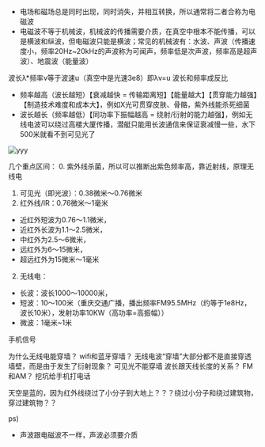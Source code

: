 - 电场和磁场总是同时出现，同时消失，并相互转换，所以通常将二者合称为电磁波
- 电磁波不等于机械波，机械波的传播需要介质，在真空中根本不能传播，可以是横波和纵波，但电磁波只能是横波；常见的机械波有：水波、声波（传播速度小，频率20Hz~20kHz的声波称为可闻声，频率低是次声波，频率高是超声波）、地震波（能量波）

波长λ*频率ν等于波速u（真空中是光速3e8）即λν=u
波长和频率成反比
- 频率越高（波长越短）【衰减越快 = 传输距离短】【能量越大】【贯穿能力越强】【制造技术难度和成本大】，例如X光可贯穿皮肤、骨骼，紫外线能杀死细菌
- 波长越长（频率越低）【同功率下振幅越高 = 绕射/衍射的能力越强】，例如无线电波可以绕过高楼大厦传播，潜艇只能用长波通信来保证衰减慢一些，水下500米就看不到可见光了

![yyy](https://ywsswy.top/tools/url_api?url=https://iknow-pic.cdn.bcebos.com/91ef76c6a7efce1b25843420a351f3deb58f65a9)

几个重点区间：
0. 紫外线杀菌，所以可以推断出紫色频率高，靠近射线，原理无线电
1. 可见光（即光波）：0.38微米～0.76微米
2. 红外线/IR：0.76微米～1毫米
- 近红外短波为0.76～1.1微米，
- 近红外长波为1.1～2.5微米，
- 中红外为2.5～6微米，
- 远红外为6～15微米，
- 超远红外为15微米～1毫米
2. 无线电：
- 长波：波长1000～10000米，
- 短波：10～100米（重庆交通广播，播出频率FM95.5MHz（约等于1e8Hz，波长10米），发射功率10KW（高功率=高振幅））
- 微波：1毫米~1米


手机信号




为什么无线电能穿墙？
wifi和蓝牙穿墙？
无线电波“穿墙”大部分都不是直接穿透墙壁，而是由于发生了衍射现象？
可见光不能穿墙
波长跟天线长度的关系？
FM和AM？
挖坑给手机打电话

天空是蓝的，因为红外线绕过了小分子到大地上？？？绕过小分子和绕过建筑物，穿过建筑物？？

ps)
- 声波跟电磁波不一样，声波必须要介质
